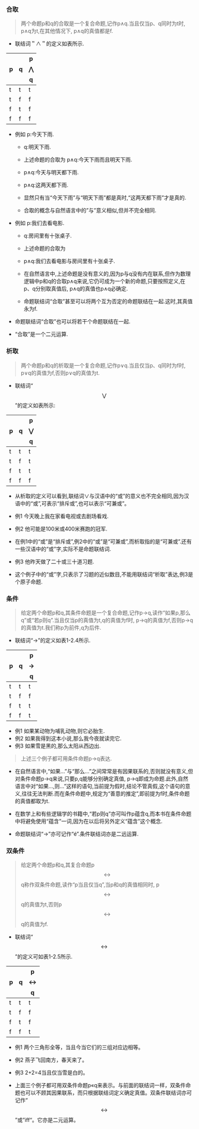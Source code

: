 ### 合取
> 两个命题p和q的合取是一个复合命题,记作p∧q.当且仅当p、q同时为t时, p∧q为t,在其他情况下, p∧q的真值都是f.

* 联结词＂∧＂的定义如表所示.

|p|q|p$$ \bigwedge $$q|
|-|-|-|
|t|t|t|
|t|f|f|
|f|t|f|
|f|f|f|


  * 例如 p:今天下雨.
    * q:明天下雨.
    * 上述命题的合取为 p∧q:今天下雨而且明天下雨.
    * p∧q:今天与明天都下雨.
    * p∧q:这两天都下雨.

    * 显然只有当“今天下雨”与“明天下雨”都是真时,“这两天都下雨”才是真的.
    * 合取的概念与自然语言中的”与”意义相似,但并不完全相同.

* 例如 p:我们去看电影.
    * q:房间里有十张桌子.
    * 上述命题的合取为
    * p∧q:我们去看电影与房间里有十张桌子.

    * 在自然语言中,上述命题是没有意义的,因为p与q没有内在联系,但作为数理逻辑中p和q的合取p∧q来说,它仍可成为一个新的命题,只要按照定义,在p、q分别取真值后, p∧q的真值也p∧q必确定.
    * 命题联结词“合取”甚至可以将两个互为否定的命题联结在一起.这时,其真值永为f.
* 命题联结词“合取”也可以将若干个命题联结在一起.
* “合取”是一个二元运算.


### 析取

> 两个命题p和q的析取是一个复合命题,记作p∨q.当且仅当p、q同时为f时, p∨q的真值为f,否则p∨q的真值为t.

* 联结词“$$\bigvee$$”的定义如表所示:

|p|q|p$$ \bigvee $$q|
|-|-|-|
|t|t|t|
|t|f|t|
|f|t|t|
|f|f|f|

* 从析取的定义可以看到,联结词∨与汉语中的“或”的意义也不完全相同,因为汉语中的“或”,可表示“排斥或”,也可以表示“可兼或”。

* 例1 今天晚上我在家看电视或去剧场看戏.

* 例2 他可能是100米或400米赛跑的冠军.

* 在例1中的“或”是“排斥或”,例2中的“或”是“可兼或”,而析取指的是“可兼或”.还有一些汉语中的“或”字,实际不是命题联结词.

* 例3 他昨天做了二十或三十道习题.

* 这个例子中的“或”字,只表示了习题的近似数目,不能用联结词“析取”表达,例3是个原子命题.

### 条件

> 给定两个命题p和q,其条件命题是一个复合命题,记作p→q,读作“如果p,那么q”或“若p则q”.当且仅当p的真值为t,q的真值为f时, p→q的真值为f,否则p→q的真值为t.我们称p为前件,q为后件.

* 联结词“→”的定义如表1-2.4所示.

|p|q|p$$ \rightarrow $$q|
|-|-|-|
|t|t|t|
|t|f|f|
|f|t|t|
|f|f|t|

* 例1 如果某动物为哺乳动物,则它必胎生. 
* 例2 如果我得到这本小说,那么我今夜就读完它. 
* 例3 如果雪是黑的,那么太阳从西边出.

> 上述三个例子都可用条件命题p→q表达.

* 在自然语言中,“如果…”与“那么…”之间常常是有因果联系的,否则就没有意义,但对条件命题p→q来说,只要p,q能够分别确定真值, p→q即成为命题.此外,自然语言中对“如果…,则…”这样的语句,当前提为假时,结论不管真假,这个语句的意义,往往无法判断.而在条件命题中,规定为“善意的推定”,即前提为f时,条件命题的真值都取为t.

* 在数学上和有些逻辑学的书籍中,“若p则q”亦可叫作p蕴含q,而本书在条件命题中将避免使用“蕴含”一词,因为在以后将另外定义“蕴含”这个概念.

* 命题联结词“→”亦可记作“é”.条件联结词亦是二远运算.

### 双条件
>  给定两个命题p和q,其复合命题p$$ \leftrightarrow  $$q称作双条件命题,读作“p当且仅当q”,当p和q的真值相同时, p$$ \leftrightarrow  $$q的真值为t,否则p$$ \leftrightarrow  $$q的真值为f.

* 联结词“$$ \leftrightarrow  $$”的定义可如表1-2.5所示.

|p|q|p$$ \leftrightarrow  $$q|
|-|-|-|
|t|t|t|
|t|f|f|
|f|t|f|
|f|f|t|

* 例1 两个三角形全等，当且今当它们的三组对应边相等。

* 例2 燕子飞回南方，春天来了。

* 例3 2+2=4当且仅当雪是白的。

* 上面三个例子都可用双条件命题p«q来表示。与前面的联结词一样，双条件命题也可以不顾其因果联系，而只根据联结词定义确定真值。双条件联结词亦可记作“$$ \leftrightarrow  $$”或”iff“。它亦是二元运算。





